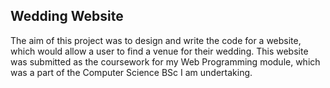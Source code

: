 ## Wedding Website
The aim of this project was to design and write the code for a website, which would allow a user to find a venue for their wedding. 
This website was submitted as the coursework for my Web Programming module, which was a part of the Computer Science BSc I am undertaking.
